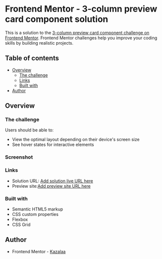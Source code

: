 # Frontend Mentor - 3-column preview card component solution

This is a solution to the [3-column preview card component challenge on Frontend Mentor](https://www.frontendmentor.io/challenges/3column-preview-card-component-pH92eAR2-). Frontend Mentor challenges help you improve your coding skills by building realistic projects. 

## Table of contents

- [Overview](#overview)
  - [The challenge](#the-challenge)
  - [Links](#links)
  - [Built with](#built-with)
- [Author](#author)


## Overview

### The challenge

Users should be able to:

- View the optimal layout depending on their device's screen size
- See hover states for interactive elements

### Screenshot


### Links

- Solution URL: [Add solution live URL here](https://www.frontendmentor.io/solutions/responsive-columncardcomponent-qWraKCX0p)
- Preview site:[Add preview site URL here](https://kazalaa.github.io/three-column-card/)


### Built with

- Semantic HTML5 markup
- CSS custom properties
- Flexbox
- CSS Grid


## Author

- Frontend Mentor - [Kazalaa](https://www.frontendmentor.io/profile/Kazalaa)


